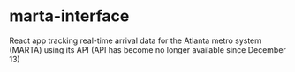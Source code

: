 # marta-interface
React app tracking real-time arrival data for the Atlanta metro system (MARTA) using its API (API has become no longer available since December 13)
